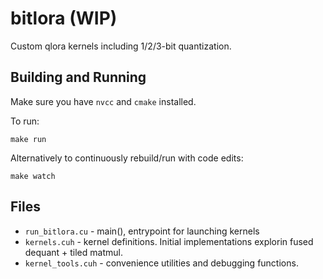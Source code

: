 # bitlora (WIP)

Custom qlora kernels including 1/2/3-bit quantization.

## Building and Running

Make sure you have `nvcc` and `cmake` installed.

To run:

```
make run
```

Alternatively to continuously rebuild/run with code edits:

```
make watch
```

## Files

- `run_bitlora.cu` - main(), entrypoint for launching kernels
- `kernels.cuh` - kernel definitions. Initial implementations explorin fused dequant + tiled matmul.
- `kernel_tools.cuh` - convenience utilities and debugging functions.
